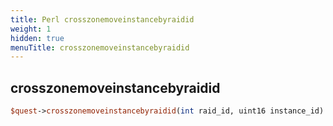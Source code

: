 ```yaml
---
title: Perl crosszonemoveinstancebyraidid
weight: 1
hidden: true
menuTitle: crosszonemoveinstancebyraidid
---
```

## crosszonemoveinstancebyraidid
```perl
$quest->crosszonemoveinstancebyraidid(int raid_id, uint16 instance_id)
```